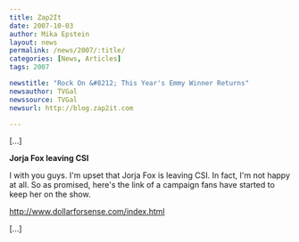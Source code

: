 ```yaml
---
title: Zap2It 
date: 2007-10-03
author: Mika Epstein
layout: news
permalink: /news/2007/:title/
categories: [News, Articles]
tags: 2007

newstitle: "Rock On &#8212; This Year's Emmy Winner Returns"
newsauthor: TVGal
newssource: TVGal
newsurl: http://blog.zap2it.com

---
```


[...]

**Jorja Fox leaving CSI**

I with you guys. I'm upset that Jorja Fox is leaving CSI. In fact, I'm not happy at all. So as promised, here's the link of a campaign fans have started to keep her on the show.

http://www.dollarforsense.com/index.html

[...]